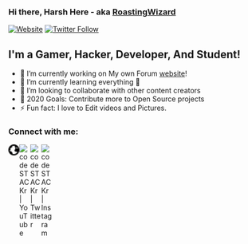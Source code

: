### Hi there, Harsh Here - aka [RoastingWizard][website] 

[![Website](https://img.shields.io/badge/Harami%20Hackers-Under%20Work-blue)](https://haramihackers.ga)
[![Twitter Follow](https://img.shields.io/twitter/follow/roastingwizard?color=Blue&label=Roastingwizard&logo=Twitter&style=plastic)](https://twitter.com/RoastingWizard)
## I'm a Gamer, Hacker, Developer, And Student!

- 🔭 I’m currently working on My own Forum [website]!
- 🌱 I’m currently learning everything 🤣
- 👯 I’m looking to collaborate with other content creators
- 🥅 2020 Goals: Contribute more to Open Source projects
- ⚡ Fun fact: I love to Edit videos and Pictures.


### Connect with me:

[<img align="left" alt="codeSTACKr.com" width="22px" src="https://raw.githubusercontent.com/iconic/open-iconic/master/svg/globe.svg" />][website]
[<img align="left" alt="codeSTACKr | YouTube" width="22px" src="https://cdn.jsdelivr.net/npm/simple-icons@v3/icons/youtube.svg" />][youtube]
[<img align="left" alt="codeSTACKr | Twitter" width="22px" src="https://cdn.jsdelivr.net/npm/simple-icons@v3/icons/twitter.svg" />][twitter]
[<img align="left" alt="codeSTACKr | Instagram" width="22px" src="https://cdn.jsdelivr.net/npm/simple-icons@v3/icons/instagram.svg" />][instagram]

<br />

[website]: https://haramihackers.ga
[twitter]: https://twitter.com/roastingwizard
[youtube]: https://youtube.com/
[instagram]: https://instagram.com/
